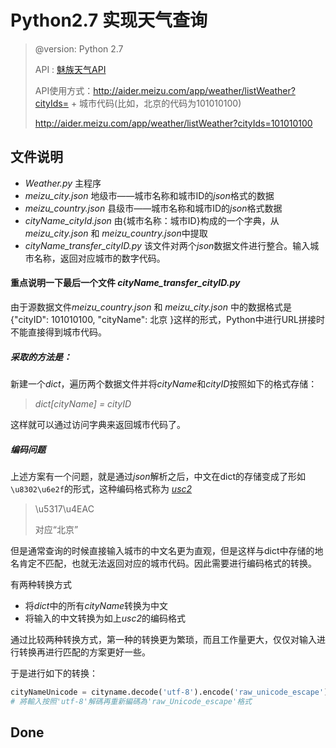 # Python2.7 实现天气查询



> @version: Python 2.7
>
> API :  [魅族天气API ](http://aider.meizu.com/app/weather/listWeather?cityIds= )
>
> API使用方式：http://aider.meizu.com/app/weather/listWeather?cityIds= + 城市代码(比如，北京的代码为101010100)
>
> http://aider.meizu.com/app/weather/listWeather?cityIds=101010100 

## 文件说明



- *Weather.py*  主程序
- *meizu_city.json*  地级市——城市名称和城市ID的*json*格式的数据
- *meizu_country.json* 县级市——城市名称和城市ID的*json*格式数据
- *cityName_cityId.json*  由{城市名称：城市ID}构成的一个字典，从*meizu_city.json* 和 *meizu_country.json*中提取
- *cityName_transfer_cityID.py*  该文件对两个*json*数据文件进行整合。输入城市名称，返回对应城市的数字代码。


#### 重点说明一下最后一个文件 *cityName_transfer_cityID.py*

由于源数据文件*meizu_country.json* 和 *meizu_city.json* 中的数据格式是{"cityID": 101010100, "cityName": 北京 }这样的形式，Python中进行URL拼接时不能直接得到城市代码。

##### 采取的方法是：

新建一个*dict*，遍历两个数据文件并将*cityName*和*cityID*按照如下的格式存储：

> *dict[cityName] = cityID*

这样就可以通过访问字典来返回城市代码了。

##### 编码问题

上述方案有一个问题，就是通过*json*解析之后，中文在dict的存储变成了形如`\u8302\u6e2f`的形式，这种编码格式称为 *<u>usc2</u>*

> \u5317\u4EAC
>
> 对应“北京”

但是通常查询的时候直接输入城市的中文名更为直观，但是这样与dict中存储的地名肯定不匹配，也就无法返回对应的城市代码。因此需要进行编码格式的转换。

有两种转换方式

- 将*dict*中的所有*cityName*转换为中文
- 将输入的中文转换为如上*usc2*的编码格式

通过比较两种转换方式，第一种的转换更为繁琐，而且工作量更大，仅仅对输入进行转换再进行匹配的方案更好一些。

于是进行如下的转换：

```python
cityNameUnicode = cityname.decode('utf-8').encode('raw_unicode_escape')
# 將輸入按照'utf-8'解碼再重新編碼為'raw_Unicode_escape'格式
```

## Done

